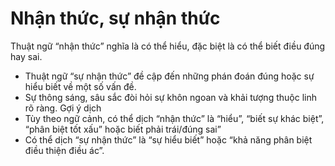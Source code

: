 # Nhận thức, sự nhận thức

Thuật ngữ “nhận thức” nghĩa là có thể hiểu, đặc biệt là có thể biết điều đúng hay sai.
- Thuật ngữ “sự nhận thức” đề cập đến những phán đoán đúng hoặc sự hiểu biết về một số vấn đề.
- Sự thông sáng, sâu sắc đòi hỏi sự khôn ngoan và khải tượng thuộc linh rõ ràng.
Gợi ý dịch
- Tùy theo ngữ cảnh, có thể dịch “nhận thức” là “hiểu”, “biết sự khác biệt”, “phân biệt tốt xấu” hoặc biết phải trái/đúng sai”
- Có thể dịch “sự nhận thức” là “sự hiểu biết” hoặc “khả năng phân biệt điều thiện điều ác”.

